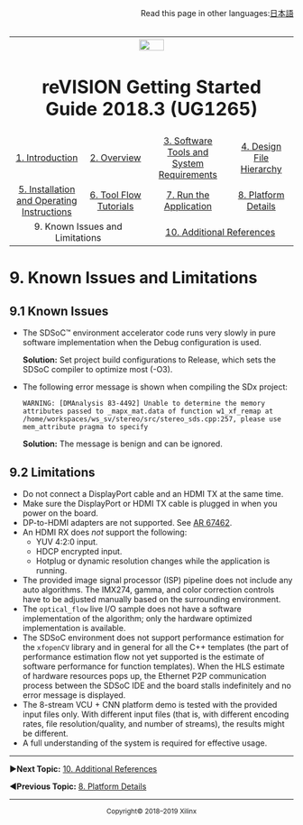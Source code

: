 <p align="right">
            Read this page in other languages:<a href="../docs-jp/Docs/known-issues-limitations.md">日本語</a>    <table style="width:100%"><table style="width:100%">
  <tr>

<th width="100%" colspan="6"><img src="https://www.xilinx.com/content/dam/xilinx/imgs/press/media-kits/corporate/xilinx-logo.png" width="30%"/><h1>reVISION Getting Started Guide 2018.3 (UG1265)</h1>
</th>

  </tr>
  <tr>
    <td width="17%" align="center"><a href="../README.md">1. Introduction</a></td>
    <td width="16%" align="center"><a href="overview.md">2. Overview</a></td>
    <td width="17%" align="center"><a href="software-tools-system-requirements.md">3. Software Tools and System Requirements</a></td>
    <td width="17%" align="center"><a href="design-file-hierarchy.md">4. Design File Hierarchy</a></td>
</tr>
<tr>
    <td width="17%" align="center"><a href="operating-instructions.md">5. Installation and Operating Instructions</a></td>
    <td width="16%" align="center"><a href="tool-flow-tutorials.md">6. Tool Flow Tutorials</a></td>
    <td width="17%" align="center"><a href="run-application.md">7. Run the Application</a></td>
    <td width="17%" align="center"><a href="platform-details.md">8. Platform Details</a></td>    
  </tr>
<tr>
    <td width="17%" align="center" colspan="2">9. Known Issues and Limitations</td>
    <td width="16%" align="center" colspan="2"><a href="additional-references.md">10. Additional References</a></td>
</tr>
</table>

# 9. Known Issues and Limitations

## 9.1 Known Issues

* The SDSoC™ environment accelerator code runs very slowly in pure software implementation when the Debug configuration is used.

  **Solution:** Set project build configurations to Release, which sets the SDSoC compiler to optimize most (-O3).

* The following error message is shown when compiling the SDx project:

  `WARNING: [DMAnalysis 83-4492] Unable to determine the memory attributes passed to _mapx_mat.data of function w1_xf_remap at /home/workspaces/ws_sv/stereo/src/stereo_sds.cpp:257, please use mem_attribute pragma to specify`

  **Solution:** The message is benign and can be ignored.

## 9.2 Limitations

* Do not connect a DisplayPort cable and an HDMI TX at the same time.
* Make sure the DisplayPort or HDMI TX cable is plugged in when you power on the board.
* DP-to-HDMI adapters are not supported. See [AR 67462](https://www.xilinx.com/support/answers/67462.html).
* An HDMI RX does _not_ support the following:
  * YUV 4:2:0 input.
  * HDCP encrypted input.
  * Hotplug or dynamic resolution changes while the application is running.
* The provided image signal processor (ISP) pipeline does not include any auto algorithms. The IMX274, gamma, and color correction controls have to be adjusted manually based on the surrounding environment.
* The `optical_flow` live I/O sample does not have a software implementation of the algorithm; only the hardware optimized implementation is available.
* The SDSoC environment does not support performance estimation for the `xfopenCV` library and in general for all the C++ templates (the part of performance estimation flow not yet supported is the estimate of software performance for function templates). When the HLS estimate of hardware resources pops up, the Ethernet P2P communication process between the SDSoC IDE and the board stalls indefinitely and no error message is displayed.
* The 8-stream VCU + CNN platform demo is tested with the provided input files only. With different input files (that is, with different encoding rates, file resolution/quality, and number of streams), the results might be different.
* A full understanding of the system is required for effective usage.

<hr/>

:arrow_forward:**Next Topic:**  [10. Additional References](additional-references.md)

:arrow_backward:**Previous Topic:**  [8. Platform Details](platform-details.md)
<hr/>
<p align="center"><sup>Copyright&copy; 2018–2019 Xilinx</sup></p>
